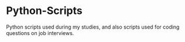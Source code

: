 # Python-Scripts
Python scripts used during my studies, and also scripts used for coding questions on job interviews.
